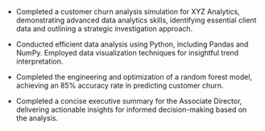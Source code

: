 * Completed a customer churn analysis simulation for XYZ Analytics, demonstrating advanced data analytics skills, identifying essential client data and outlining a strategic investigation approach.

* Conducted efficient data analysis using Python, including Pandas and NumPy. Employed data visualization techniques for insightful trend interpretation.

* Completed the engineering and optimization of a random forest model, achieving an 85% accuracy rate in predicting customer churn.

* Completed a concise executive summary for the Associate Director, delivering actionable insights for informed decision-making based on the analysis.
